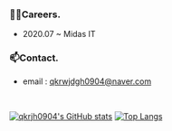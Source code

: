 ### 👨‍💻Careers.
- 2020.07 ~ Midas IT

### 📫Contact.
- email : <qkrwjdgh0904@naver.com>

<br>

[![qkrjh0904's GitHub stats](https://github-readme-stats.vercel.app/api?username=qkrjh0904&show_icons=true)](https://github.com/anuraghazra/github-readme-stats)
[![Top Langs](https://github-readme-stats.vercel.app/api/top-langs/?username=qkrjh0904&layout=compact)](https://github.com/anuraghazra/github-readme-stats)

